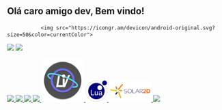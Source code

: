## Olá caro amigo dev, Bem vindo!
               <img src="https://icongr.am/devicon/android-original.svg?size=50&color=currentColor">

<div>  
  <img  src="https://github-readme-stats.vercel.app/api?username=ariDevelops&show_icons=true&theme=holi&include_all_commits=true&count_private=true"/>
  <img src="https://github-readme-stats.vercel.app/api/top-langs/?username=ariDevelops&layout=compact&langs_count=3&theme=holi"/>
</div>
<br

<p align="center">
  <a href="https://skillicons.dev">
    <img src="https://icongr.am/devicon/html5-original-wordmark.svg?size=55&color=currentColor">
    <img src="https://icongr.am/devicon/css3-plain-wordmark.svg?size=55&color=1c71d8">
    <img src="https://icongr.am/devicon/javascript-original.svg?size=50&color=000000">
    <img src="https://skillicons.dev/icons?i=perl"/>
                    <img src="assets/img/lvim.svg">
    <img src="assets/img/LuaLang.png">
        <img src="assets/img/solarBare.png">
    <img src="https://icongr.am/devicon/android-plain-wordmark.svg?size=50&color=8ff0a4">
  </a>
</p>

